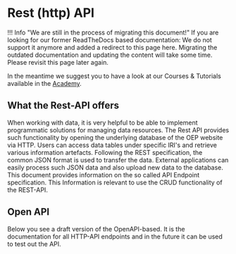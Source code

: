 <!--
SPDX-FileCopyrightText: 2025 Jonas Huber <jonas.huber@rl-institut.de>

SPDX-License-Identifier: CC0-1.0
-->

# Rest (http) API

!!! Info "We are still in the process of migrating this document!"
If you are looking for our former ReadTheDocs based documentation: We do not support it anymore and added a redirect to this page here.
Migrating the outdated documentation and updating the content will take some time. Please revisit this page later again.

In the meantime we suggest you to have a look at our Courses & Tutorials available in the [Academy](https://openenergyplatform.github.io/academy/tutorials/).

## What the Rest-API offers

When working with data, it is very helpful to be able to implement programmatic solutions for managing data resources. The Rest API provides such functionality by opening the underlying database of the OEP website via HTTP. Users can access data tables under specific IRI's and retrieve various information artefacts. Following the REST specification, the common JSON format is used to transfer the data. External applications can easily process such JSON data and also upload new data to the database. This document provides information on the so called API Endpoint specification. This Information is relevant to use the CRUD functionality of the REST-API.

## Open API

Below you see a draft version of the OpenAPI-based. It is the documentation for all HTTP-API endpoints and in the future it can be used to test out the API.

<!DOCTYPE html>
<html lang="en">
<head>
    <meta charset="UTF-8">
    <title>API Documentation</title>
    <link rel="stylesheet" type="text/css" href="../dist/swagger-ui.css">
    <script src="../dist/swagger-ui-bundle.js"></script>
    <script src="../dist/swagger-ui-standalone-preset.js"></script>
</head>
<body>
<div id="swagger-ui"></div>
<script>
    window.onload = function() {
      // Initialize SwaggerUI
      const ui = SwaggerUIBundle({
        url: "./schema.json",
        dom_id: '#swagger-ui',
        deepLinking: true,
        presets: [
          SwaggerUIBundle.presets.apis,
          SwaggerUIStandalonePreset
        ],
        plugins: [
          SwaggerUIBundle.plugins.DownloadUrl
        ],
        layout: "StandaloneLayout"
      })
    }
</script>
</body>
</html>
